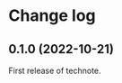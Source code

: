 # Change log

<!-- Format for headings: 1.2.3 (YYYY-MM-DD) -->

## 0.1.0 (2022-10-21)

First release of technote.
